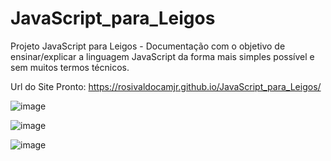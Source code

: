 # JavaScript_para_Leigos
Projeto JavaScript para Leigos - Documentação com o objetivo de ensinar/explicar a linguagem JavaScript da forma mais simples possível e sem muitos termos técnicos.

Url do Site Pronto: https://rosivaldocamjr.github.io/JavaScript_para_Leigos/

![image](https://user-images.githubusercontent.com/91435382/165838532-ee98efae-9611-40f0-a8cb-d585288c47d3.png)

![image](https://user-images.githubusercontent.com/91435382/165838622-a398a647-7186-4936-a165-a7e23fde3bd3.png)

![image](https://user-images.githubusercontent.com/91435382/165838762-5a2c0c4f-fa99-4500-b341-834f7b90cffd.png)
